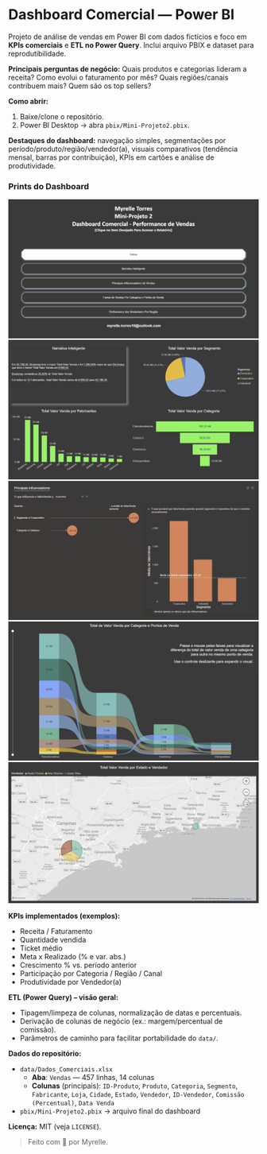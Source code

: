 # Dashboard Comercial — Power BI

Projeto de análise de vendas em Power BI com dados fictícios e foco em **KPIs comerciais** e **ETL no Power Query**. Inclui arquivo PBIX e dataset para reprodutibilidade.

**Principais perguntas de negócio:** Quais produtos e categorias lideram a receita? Como evolui o faturamento por mês? Quais regiões/canais contribuem mais? Quem são os top sellers?

**Como abrir:**  
1) Baixe/clone o repositório.  
2) Power BI Desktop → abra `pbix/Mini-Projeto2.pbix`.  

**Destaques do dashboard:** navegação simples, segmentações por período/produto/região/vendedor(a), visuais comparativos (tendência mensal, barras por contribuição), KPIs em cartões e análise de produtividade.

### Prints do Dashboard
![Índice](images/Indice.png)
![Narrativa Inteligente](images/Narrativa%20Inteligente.png)
![Principais Influenciadores](images/Principais%20Influenciadores.png)
![Total Valor Venda por Categoria](images/Total%20valor%20venda%20por%20categoria.png)
![Total Valor Venda por Estado](images/Total%20valor%20venda%20por%20estado.png)

**KPIs implementados (exemplos):**  
- Receita / Faturamento  
- Quantidade vendida  
- Ticket médio  
- Meta x Realizado (% e var. abs.)  
- Crescimento % vs. período anterior  
- Participação por Categoria / Região / Canal  
- Produtividade por Vendedor(a)

**ETL (Power Query) – visão geral:**  
- Tipagem/limpeza de colunas, normalização de datas e percentuais.  
- Derivação de colunas de negócio (ex.: margem/percentual de comissão).  
- Parâmetros de caminho para facilitar portabilidade do `data/`.

**Dados do repositório:**  
- `data/Dados_Comerciais.xlsx`  
  - **Aba**: `Vendas` — 457 linhas, 14 colunas  
  - **Colunas** (principais): `ID-Produto`, `Produto`, `Categoria`, `Segmento`, `Fabricante`, `Loja`, `Cidade`, `Estado`, `Vendedor`, `ID-Vendedor`, `Comissão (Percentual)`, `Data Venda`  
- `pbix/Mini-Projeto2.pbix` → arquivo final do dashboard

**Licença:** MIT (veja `LICENSE`).

> Feito com 💛 por Myrelle.
